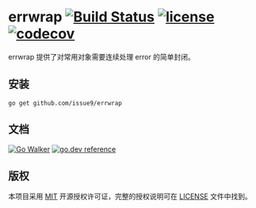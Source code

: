 errwrap
[![Build Status](https://img.shields.io/endpoint.svg?url=https%3A%2F%2Factions-badge.atrox.dev%2Fissue9%2Ferrwrap%2Fbadge%3Fref%3Dmaster&style=flat)](https://actions-badge.atrox.dev/issue9/errwrap/goto?ref=master)
[![license](https://img.shields.io/badge/license-MIT-brightgreen.svg?style=flat)](https://opensource.org/licenses/MIT)
[![codecov](https://codecov.io/gh/issue9/errwrap/branch/master/graph/badge.svg)](https://codecov.io/gh/issue9/errwrap)
======

errwrap 提供了对常用对象需要连续处理 error 的简单封闭。

安装
----

```shell
go get github.com/issue9/errwrap
```

文档
----

[![Go Walker](http://gowalker.org/api/v1/badge)](http://gowalker.org/github.com/issue9/errwrap)
[![go.dev reference](https://img.shields.io/badge/go.dev-reference-007d9c?logo=go&logoColor=white&style=flat-square)](https://pkg.go.dev/github.com/issue9/errwrap)

版权
----

本项目采用 [MIT](http://opensource.org/licenses/MIT) 开源授权许可证，完整的授权说明可在 [LICENSE](LICENSE) 文件中找到。
